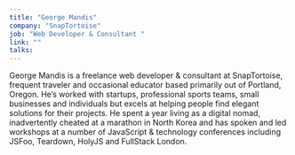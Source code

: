```yaml
---
title: "George Mandis"
company: "SnapTortoise"
job: "Web Developer & Consultant "
link: ""
talks:
---
```


George Mandis is a freelance web developer & consultant at SnapTortoise, frequent traveler and occasional educator based primarily out of Portland, Oregon. He’s worked with startups, professional sports teams, small businesses and individuals but excels at helping people find elegant solutions for their projects. He spent a year living as a digital nomad, inadvertently cheated at a marathon in North Korea and has spoken and led workshops at a number of JavaScript & technology conferences including JSFoo, Teardown, HolyJS and FullStack London.
